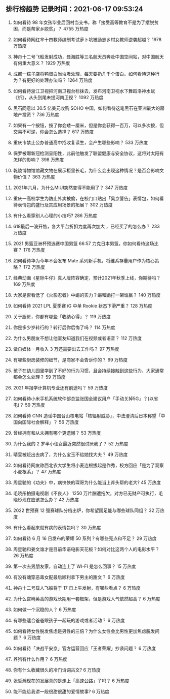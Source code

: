 
## 排行榜趋势 记录时间：2021-06-17 09:53:24
  
  1. 如何看待 98 年女孩毕业后回村当支书，称「接受高等教育不是为了摆脱贫困，而是帮家乡脱贫」？ 4755 万热度
    
  2. 如何看待网红芈十四教师编制考试萝卜坑被励志乡村女教师逆袭超越？ 1978 万热度
    
  3. 神舟十二号飞船发射成功，聂海胜等三名航天员奔赴中国空间站，对中国航天有何重大意义？ 1929 万热度
    
  4. 成都一粽子店将鸭蛋白当垃圾处理，每天要扔几千个蛋白。如何看待这种行为？有更好的处理办法吗？ 1264 万热度
    
  5. 如何看待浙江卫视把河南卫视台标抹去，发布河南卫视水下舞蹈洛神水赋《祈》，从头到尾未提河南卫视？ 1092 万热度
    
  6. 黑石同意以 30.5 亿美元收购 SOHO 中国，如何看待这笔黑石在亚洲最大的房地产投资？ 736 万热度
    
  7. 如果有一个按钮，按了你会矮一厘米，但是你会获得一百万，可以多次按，但交易不可逆，你会怎么选择？ 617 万热度
    
  8. 重庆市禁止公办普通高中招收复读生，会产生哪些影响？ 533 万热度
    
  9. 保罗被曝新冠检测呈阳性，此前他触发了联盟健康与安全协议，这将对太阳有怎样的影响？ 398 万热度
    
  10. 乾陵博物馆馆藏文物在展示柜里长毛，为什么会出现这种情况？是否会影响文物价值？ 363 万热度
    
  11. 2021年六月，为什么MIUI突然变得不能用了？ 347 万热度
    
  12. 重庆一高校学生为防止外卖被偷，在校门口贴出「吴京警告」表情包，如何看待表情包的盛行及其应用场景的拓展？ 302 万热度
    
  13. 有什么看穿别人心理的小技巧? 286 万热度
    
  14. 618最后一波开售，各大平台折扣力度再次加大 ，已经买了的怎么办？ 233 万热度
    
  15. 2021 男篮亚洲杯预选赛中国男篮 66:57 力克日本男篮，你如何看待这场比赛？ 176 万热度
    
  16. 如何看待华为今年不会发布 Mate 系列新手机，将维系存量用户作为核心策略？ 172 万热度
    
  17. 经典动画《星际牛仔》真人版阵容确定，预计2021年秋季上线，你期待吗？ 169 万热度
    
  18. 大家是否看低了《火影忍者》中蝎的实力？蝎和鼬打一架谁赢？ 140 万热度
    
  19. 如何看待 2021 LPL 夏季赛 iG 中单 Rookie 状态下滑严重？ 128 万热度
    
  20. 关于厨房，你都有哪些「收纳心得」？ 119 万热度
    
  21. 你是多少岁转行的？转行后你后悔了吗？ 114 万热度
    
  22. 为什么男朋友不想让他室友知道我们在视频或者语音？ 112 万热度
    
  23. 做自媒体一月收入 3 万还需要出去工作吗？ 97 万热度
    
  24. 有哪些厨房装修的细节，是商家不会告诉你的？ 69 万热度
    
  25. 孩子在幼儿园里学到了不好的行为习惯，且会持续接触到这些行为，大家通常都会怎么处理？ 59 万热度
    
  26. 2021 年报学计算机专业还有前途吗？ 59 万热度
    
  27. 如何看待小米手机系统软件部总监张国全建议用户「手动关掉5G」？(以省电)？ 59 万热度
    
  28. 如何看待 CNN 造谣中国台山核电站「核辐射威胁」，中法澄清后日本称望「中国向国际社会解释」？ 56 万热度
    
  29. 曾经拥有和从未拥有哪个更遗憾？ 53 万热度
    
  30. 为什么我的 2 岁半小侄女最近突然很讨厌我了？ 52 万热度
    
  31. 晴雯被赶出去病了，为什么宝玉不给她找大夫？ 49 万热度
    
  32. 如何看待网友称西北农大学生将小麦连根拔起是作秀，校方回应「是为了观察小麦根系」？ 47 万热度
    
  33. 周星驰的《功夫》中，病怏怏的琛哥为什么能当上斧头帮的老大? 45 万热度
    
  34. 毛晓彤拍摄电视剧《不良人》 1250 万片酬遭拖欠，对方已无财产可执行，毛晓彤现在应该怎么办？ 42 万热度
    
  35. 2022 世预赛 12 强赛球队分档出炉，你希望国足能与哪些球队同组？ 32 万热度
    
  36. 有什么看起来就有病的表情包吗？ 30 万热度
    
  37. 如何看待 6 月 16 日发布的荣耀 50 系列？有哪些亮点和不足？ 29 万热度
    
  38. 周星驰和姜文谁才是目前华语电影天花板？如何对比这两个人的电影水平？ 26 万热度
    
  39. 第一次去男朋友家，自动连上了 WI-FI 是怎么回事？ 15 万热度
    
  40. 有没有魂穿恶毒女配最后顺利拿下男主的甜文？ 6 万热度
    
  41. 神舟十二号载人飞船将于 17 日上午发射，有哪些看点？ 6 万热度
    
  42. 为什么宫崎英高的游戏长期用一套框架，但是游戏人气依然超高？ 6 万热度
    
  43. 如何做一个沉稳的人？ 6 万热度
    
  44. 有哪些适合爸爸跟孩子一起玩的游戏或者活动？ 6 万热度
    
  45. 如何看待女性脱发焦虑是男性的三倍？为什么女性会比男性更加焦虑脱发问题？ 6 万热度
    
  46. 如何看待「决战平安京」官方运营回应「王者荣耀」抄袭问题？ 6 万热度
    
  47. 养狗有什么作用？ 6 万热度
    
  48. 你有什么收藏很久的冷门诗词古文? 6 万热度
    
  49. 张哲瀚现在的发展真的是走上「高速公路」了吗？ 6 万热度
    
  50. 能不能给我讲一段很甜很甜的爱情故事? 6 万热度
    